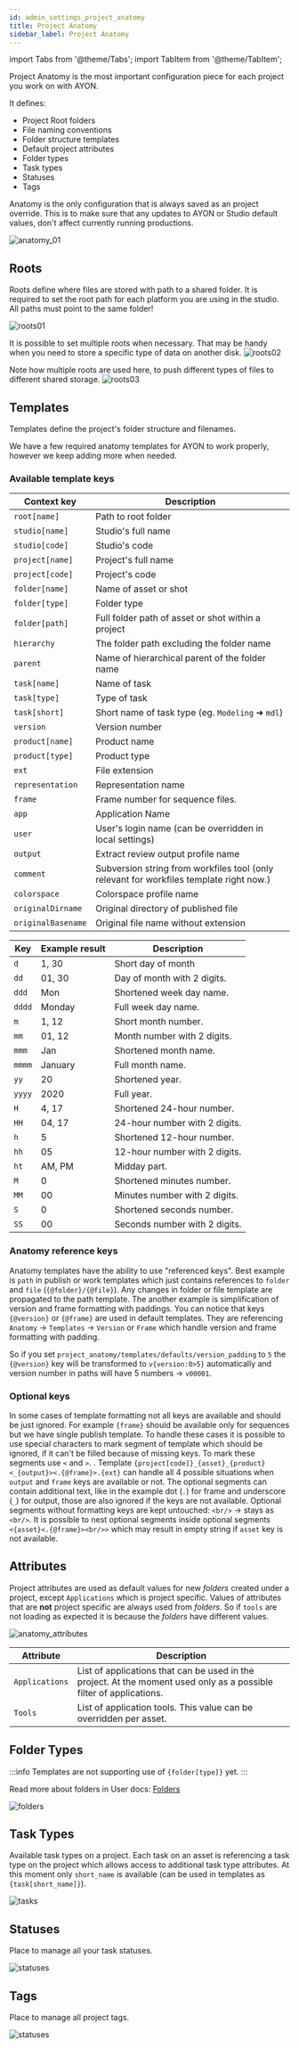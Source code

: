 ```yaml
---
id: admin_settings_project_anatomy
title: Project Anatomy
sidebar_label: Project Anatomy
---
```


import Tabs from '@theme/Tabs';
import TabItem from '@theme/TabItem';

Project Anatomy is the most important configuration piece for each project you work on with AYON.

It defines:
- Project Root folders
- File naming conventions
- Folder structure templates
- Default project attributes
- Folder types
- Task types
- Statuses
- Tags

Anatomy is the only configuration that is always saved as an project override. This is to make sure that any updates to AYON or Studio default values, don't affect currently running productions.

<div class="col col--6 markdown">

![anatomy_01](assets/settings/anatomy_01.png)

</div>

## Roots

Roots define where files are stored with path to a shared folder.  It is required to set the  root path for each platform you are using in the studio. All paths must point to the same folder!

![roots01](assets/settings/anatomy_roots01.png)


It is possible to set multiple roots when necessary. That may be handy when you need to store a specific type of data on another disk.
![roots02](assets/settings/anatomy_roots02.png)


Note how multiple roots are used here, to push different types of files to different shared storage.
![roots03](assets/settings/anatomy_roots03.png)


## Templates

Templates define the project's folder structure and filenames.

We have a few required anatomy templates for AYON to work properly, however we keep adding more when needed.

### Available template keys

<div class="row markdown">
<div class="col col--7 markdown">


| Context key | Description |
| --- | --- |
| `root[name]` | Path to root folder |
| `studio[name]` | Studio's full name |
| `studio[code]` | Studio's code |
| `project[name]` | Project's full name |
| `project[code]` | Project's code |
| `folder[name]` | Name of asset or shot |
| `folder[type]` | Folder type |
| `folder[path]` | Full folder path of asset or shot within a project |
| `hierarchy` | The folder path excluding the folder name |
| `parent` | Name of hierarchical parent of the folder name |
| `task[name]` | Name of task |
| `task[type]` | Type of task |
| `task[short]` | Short name of task type (eg. `Modeling` ➜ `mdl`) |
| `version` | Version number |
| `product[name]` | Product name |
| `product[type]` | Product type |
| `ext` | File extension |
| `representation` | Representation name |
| `frame` | Frame number for sequence files. |
| `app` | Application Name |
| `user` | User's login name (can be overridden in local settings) |
| `output` | Extract review output profile name |
| `comment` | Subversion string from workfiles tool (only relevant for workfiles template right now.)|
| `colorspace` | Colorspace profile name |
| `originalDirname` | Original directory of published file  |
| `originalBasename` | Original file name without extension |

</div>
<div class="col col--5 markdown">

| Key | Example result | Description |
| --- | --- | --- |
| `d` | 1, 30 | Short day of month |
| `dd` | 01, 30 | Day of month with 2 digits. |
| `ddd` | Mon | Shortened week day name. |
| `dddd` | Monday | Full week day name. |
| `m` | 1, 12 | Short month number. |
| `mm` | 01, 12 | Month number with 2 digits. |
| `mmm` | Jan | Shortened month name. |
| `mmmm` | January | Full month name. |
| `yy` | 20 | Shortened year. |
| `yyyy` | 2020 | Full year. |
| `H` | 4, 17 | Shortened 24-hour number. |
| `HH` | 04, 17 | 24-hour number with 2 digits. |
| `h` | 5 | Shortened 12-hour number. |
| `hh` | 05 | 12-hour number with 2 digits. |
| `ht` | AM, PM | Midday part. |
| `M` | 0 | Shortened minutes number. |
| `MM` | 00 | Minutes number with 2 digits. |
| `S` | 0 | Shortened seconds number. |
| `SS` | 00 | Seconds number with 2 digits. |

</div>
</div>




### Anatomy reference keys

Anatomy templates have the ability to use "referenced keys". Best example is `path` in publish or work templates which just contains references to `folder` and `file` (`{@folder}/{@file}`). Any changes in folder or file template are propagated to the path template. The another example is simplification of version and frame formatting with paddings. You can notice that keys `{@version}` or `{@frame}` are used in default templates. They are referencing `Anatomy` -> `Templates` -> `Version` or `Frame` which handle version and frame formatting with padding.

So if you set `project_anatomy/templates/defaults/version_padding` to `5` the `{@version}` key will be transformed to `v{version:0>5}` automatically and version number in paths will have 5 numbers -> `v00001`.

### Optional keys

In some cases of template formatting not all keys are available and should be just ignored. For example `{frame}` should be available only for sequences but we have single publish template. To handle these cases it is possible to use special characters to mark segment of template which should be ignored, if it can't be filled because of missing keys. To mark these segments use `<` and `>`.
.
Template `{project[code]}_{asset}_{product}<_{output}><.{@frame}>.{ext}` can handle all 4 possible situations when `output` and `frame` keys are available or not. The optional segments can contain additional text, like in the example dot (`.`) for frame and underscore (`_`) for output, those are also ignored if the keys are not available. Optional segments without formatting keys are kept untouched: `<br/>` -> stays as `<br/>`. It is possible to nest optional segments inside optional segments `<{asset}<.{@frame}><br/>>` which may result in empty string if `asset` key is not available.

## Attributes

Project attributes are used as default values for new *folders* created under a project, except `Applications` which is project specific. Values of attributes that are **not** project specific are always used from *folders*. So if `tools` are not loading as expected it is because the *folders* have different values.

![anatomy_attributes](assets/settings/anatomy_attributes.png)

| Attribute | Description |
| --- | --- |
| `Applications` | List of applications that can be used in the project. At the moment used only as a possible filter of applications. |
| `Tools` | List of application tools. This value can be overridden per asset. |

## Folder Types

:::info
Templates are not supporting use of `{folder[type]}` yet.
:::

Read more about folders in User docs: [Folders](artist_concepts#folder)

![folders](assets/settings/anatomy_folder_types.png)

## Task Types

Available task types on a project. Each task on an asset is referencing a task type on the project which allows access to additional task type attributes. At this moment only `short_name` is available (can be used in templates as `{task[short_name]}`).

![tasks](assets/settings/anatomy_tasks.png)

## Statuses

Place to manage all your task statuses.

![statuses](assets/settings/anatomy_statuses.png)

## Tags

Place to manage all project tags.

![statuses](assets/settings/anatomy_tags.png)